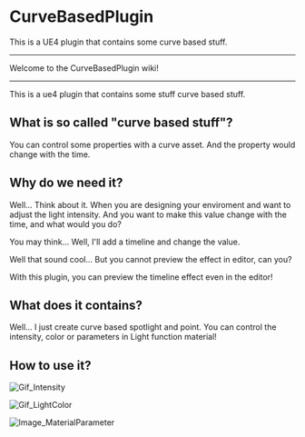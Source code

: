 # CurveBasedPlugin
This is a UE4 plugin that contains some curve based stuff. 

---

Welcome to the CurveBasedPlugin wiki!

----

This is a ue4 plugin that contains some stuff curve based stuff. 

## What is so called "curve based stuff"?
You can control some properties with a curve asset. And the property would change with the time. 


## Why do we need it? 
Well... Think about it. When you are designing your enviroment and want to adjust the light intensity. And you want to make this value change with the time, and what would you do? 

You may think... Well, I'll add a timeline and change the value. 

Well that sound cool... But you cannot preview the effect in editor, can you? 

With this plugin, you can preview the timeline effect even in the editor! 

## What does it contains? 
Well... I just create curve based spotlight and point. You can control the intensity, color or parameters in Light function material!

## How to use it? 

![Gif_Intensity](https://github.com/NoahZuo/CurveBasedPlugin/raw/master/Images/Gif_Intensity.gif)

![Gif_LightColor](https://github.com/NoahZuo/CurveBasedPlugin/raw/master/Images/Git_LightColor.gif)

![Image_MaterialParameter](https://github.com/NoahZuo/CurveBasedPlugin/raw/master/Images/Gif_MaterialParameter.gif)

